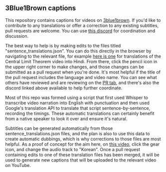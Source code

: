 ## 3Blue1Brown captions

This repository contains captions for videos on [3blue1brown](https://www.youtube.com/3blue1brown).
If you'd like to contribute to any translations or offer a correction to any existing subtitles, pull requests are welcome.
You can use [this discord](https://discord.gg/MSKzxDgTGE) for coordination and discussion.

The best way to help is by making edits to the files titled "sentence_translations.json".
You can do this directly in the browser by navigating to the relevant file, for example [here is one](https://github.com/3b1b/captions/blob/main/2023/clt/hindi/sentence_translations.json) for translations of the Central Limit Theorem video into Hindi.
From there, click the pencil icon in the upper right corner to make changes, and those changes can be submitted as a pull request when you're done.
It's most helpful if the title of the pull request includes the language and video name.
You can see what others have reviewed and are reviewing on the [PR tab](https://github.com/3b1b/captions/pulls), and there's also the discord linked above available to help further coordinate.

Most of this repo was formed using a script that first used Whisper to transcribe video narration into English with punctuation and then used Google's translation API to translate that script sentence-by-sentence, recording the timings.
These automatic translations can certainly benefit from a native speaker to look it over and ensure it's natural.

Subtitles can be generated automatically from those sentence_translations.json files, and the plan is also to use this data to create automatic dubbings, which is why corrections to those files are most helpful.
As a proof of concept for the aim here, on [this video](https://youtu.be/cy8r7WSuT1I), click the gear icon, and change the audio track to "Korean".
Once a pull request containing edits to one of these translation files has been merged, it will be used to generate new captions that will be uploaded to the relevant video on YouTube.
